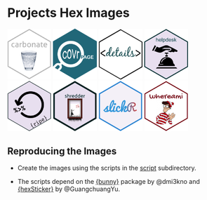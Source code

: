 
<!-- README.md is generated from README.Rmd. Please edit that file -->

# Projects Hex Images

<a href="images/logos/carbonate.png"><img src="images/logos/carbonate.png" width="100"></a>
<a href="images/logos/covrpage.png"><img src="images/logos/covrpage.png" width="100"></a>
<a href="images/logos/details.png"><img src="images/logos/details.png" width="100"></a>
<a href="images/logos/helpdesk.png"><img src="images/logos/helpdesk.png" width="100"></a>
<a href="images/logos/ripe.png"><img src="images/logos/ripe.png" width="100"></a>
<a href="images/logos/shredder.png"><img src="images/logos/shredder.png" width="100"></a>
<a href="images/logos/slickr.png"><img src="images/logos/slickr.png" width="100"></a>
<a href="images/logos/whereami.png"><img src="images/logos/whereami.png" width="100"></a>

## Reproducing the Images

  - Create the images using the scripts in the [script](script)
    subdirectory.

  - The scripts depend on the
    [{bunny}](https://github.com/dmi3kno/bunny) package by @dmi3kno and
    [{hexSticker}](https://github.com/GuangchuangYu/hexSticker) by
    @GuangchuangYu.
